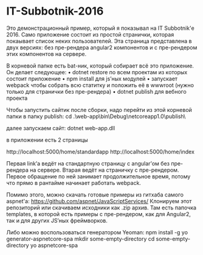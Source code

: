 # IT-Subbotnik-2016

Это демонстрационный пример, который я показывал на IT Subbotnik'е 2016.
Само приложение состоит из простой странички, которая покаывает список неких пользователей. 
Эта страница представлена в двух версиях: без пре-рендера angular2 компонентов и с пре-рендером этих компонентов на сервере.

В корневой папке есть bat-ник, который собирает всё это приложение.
Он делает следующее:
•	dotnet restore по всем проектам из которых состоит приложение
•	npm install для js’ных модулей
•	запускает webpack чтобы собрать всю статитку и положить её в wwwroot (нужно только для странички без пре-рендера)
•	dotnet publish для вебного проекта

Чтобы запустить сайтик после сборки, надо перейти из этой корневой папки в папку publish:
cd .\web-app\bin\Debug\netcoreapp1.0\publish\

далее запускаем сайт:
dotnet web-app.dll

в приложении есть 2 страницы

http://localhost:5000/home/standardapp
http://localhost:5000/home/index

Первая link’а ведёт на стандартную страницу с angular’ом без пре-рендера на сервере.
Втарая ведёт на страничку с пре-рендером. Первое обращение по ней занимает продолжительное время, потому что прямо в рантайме начинает работать webpack.


Помимо этого, можно скачать готовые примеры из гитхаба самого aspnet'а:
https://github.com/aspnet/JavaScriptServices/
Клонируем этот репозиторий или скачиваем исходники как .zip архив. Там есть папочка templates, в которой есть примеры с пре-рендером, как для Angular2, так и для других JS’ных фреймворков.

Либо можно воспользоваться генератором Yeoman:
npm install -g yo generator-aspnetcore-spa
mkdir some-empty-directory
cd some-empty-directory
yo aspnetcore-spa
